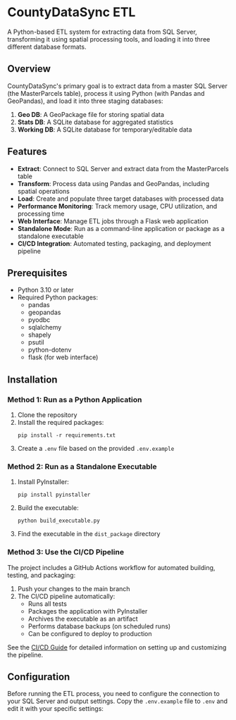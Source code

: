 # CountyDataSync ETL

A Python-based ETL system for extracting data from SQL Server, transforming it using spatial processing tools, and loading it into three different database formats.

## Overview

CountyDataSync's primary goal is to extract data from a master SQL Server (the MasterParcels table), process it using Python (with Pandas and GeoPandas), and load it into three staging databases:

1. **Geo DB**: A GeoPackage file for storing spatial data
2. **Stats DB**: A SQLite database for aggregated statistics
3. **Working DB**: A SQLite database for temporary/editable data

## Features

- **Extract**: Connect to SQL Server and extract data from the MasterParcels table
- **Transform**: Process data using Pandas and GeoPandas, including spatial operations
- **Load**: Create and populate three target databases with processed data
- **Performance Monitoring**: Track memory usage, CPU utilization, and processing time
- **Web Interface**: Manage ETL jobs through a Flask web application
- **Standalone Mode**: Run as a command-line application or package as a standalone executable
- **CI/CD Integration**: Automated testing, packaging, and deployment pipeline

## Prerequisites

- Python 3.10 or later
- Required Python packages:
  - pandas
  - geopandas
  - pyodbc
  - sqlalchemy
  - shapely
  - psutil
  - python-dotenv
  - flask (for web interface)

## Installation

### Method 1: Run as a Python Application

1. Clone the repository
2. Install the required packages:
   ```
   pip install -r requirements.txt
   ```
3. Create a `.env` file based on the provided `.env.example`

### Method 2: Run as a Standalone Executable

1. Install PyInstaller:
   ```
   pip install pyinstaller
   ```
2. Build the executable:
   ```
   python build_executable.py
   ```
3. Find the executable in the `dist_package` directory

### Method 3: Use the CI/CD Pipeline

The project includes a GitHub Actions workflow for automated building, testing, and packaging:

1. Push your changes to the main branch
2. The CI/CD pipeline automatically:
   - Runs all tests
   - Packages the application with PyInstaller
   - Archives the executable as an artifact
   - Performs database backups (on scheduled runs)
   - Can be configured to deploy to production

See the [CI/CD Guide](CI_CD_GUIDE.md) for detailed information on setting up and customizing the pipeline.

## Configuration

Before running the ETL process, you need to configure the connection to your SQL Server and output settings. Copy the `.env.example` file to `.env` and edit it with your specific settings:

